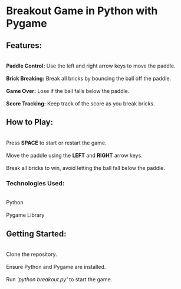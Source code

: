 # Breakout Game in Python with Pygame 

## Features:

<br>**Paddle Control:** Use the left and right arrow keys to move the paddle.</br>
<br>**Brick Breaking:** Break all bricks by bouncing the ball off the paddle.</br>
<br>**Game Over:** Lose if the ball falls below the paddle.</br>
<br>**Score Tracking:** Keep track of the score as you break bricks.</br>

## How to Play:

<br>Press **SPACE** to start or restart the game.</br>
<br>Move the paddle using the **LEFT** and **RIGHT** arrow keys.</br>
<br>Break all bricks to win, avoid letting the ball fall below the paddle.</br>

### Technologies Used:

<br>Python</br>
<br>Pygame Library</br>

## Getting Started:

<br>Clone the repository.</br>
<br>Ensure Python and Pygame are installed.</br>
<br>Run _'python breakout.py'_ to start the game.</br>
